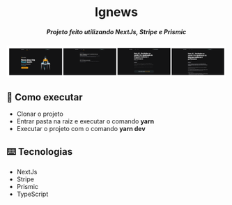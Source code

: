 <h1 align="center">
  Ignews
</h1>

<h5 align="center">
  Projeto feito utilizando NextJs, Stripe e Prismic
</h5>

![](src/assets/images/preview.png)

## :rocket: Como executar

<ul>
  <li>Clonar o projeto</li>
  <li>Entrar pasta na raiz e executar o comando <strong>yarn</strong></li>
  <li>Executar o projeto com o comando <strong>yarn dev</strong></li>
</ul>

## ⌨️ Tecnologias

<ul>
  <li>NextJs</li>
  <li>Stripe</li>
  <li>Prismic</li>
  <li>TypeScript</li>
</ul>
